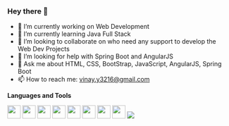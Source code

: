 ### Hey there 👋


- 🔭 I’m currently working on Web Development
- 🌱 I’m currently learning Java Full Stack 
- 👯 I’m looking to collaborate on who need any support to develop the Web Dev Projects 
- 🤔 I’m looking for help with Spring Boot and AngularJS
- 💬 Ask me about HTML, CSS, BootStrap, JavaScript, AngularJS, Spring Boot
- 📫 How to reach me: vinay.y3216@gmail.com



**Languages and Tools**

<!--![Github stats](https://github-readme-stats.vercel.app/api?username=yachamvinay&count_private=true&show_icons=true&theme=radical)-->

<!--![Top languages](https://github-readme-stats.vercel.app/api/top-langs/?username=yachamvinay&show_icons=true&theme=radical)-->

<img src="https://img.shields.io/badge/-HTML-e34f26?logo=html5&logoColor=fff" height="30" width="30"> <img src="https://img.shields.io/badge/-CSS-1572B6?logo=css3&logoColor=fff" height="30" width="30"> <img src="https://img.shields.io/badge/-JAVASCRIPT-F7DF1E?javascript=spring&logoColor=fff" height="30" width="30"> <img src="https://img.shields.io/badge/-SPRING-6DB33F?logo=spring&logoColor=fff" height="30" width="30"> <img src="https://img.shields.io/badge/-ANGULARJS-E23237?angularjs=spring&logoColor=fff"  height="30" width="30"> <img src="https://img.shields.io/badge/-TYPESCRIPT-3178C6?typescript=spring&logoColor=fff" height="30" width="30"> <img src="https://img.shields.io/badge/-ECLIPSEIDE-2C2255?eclipseide=spring&logoColor=fff" height="30" width="30"> <img src="https://img.shields.io/badge/-VISUALSTUDIOCODE-007ACC?visualstudiocode=spring&logoColor=fff" height="30" width="30"> <img src="https://img.shields.io/badge/-VISUALSTUDIOCODE-007ACC?visualstudiocode=spring&logoColor=fff" link="https://angular.io/">


